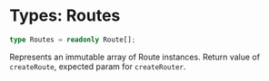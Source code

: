 # Types: Routes

```ts
type Routes = readonly Route[];
```

Represents an immutable array of Route instances. Return value of `createRoute`, expected param for `createRouter`.
